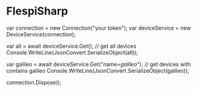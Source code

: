 # FlespiSharp

var connection = new Connection("your token");
var deviceService = new DeviceService(connection);

var all = await deviceService.Get(); // get all devices
Console.WriteLine(JsonConvert.SerializeObject(all));

var galileo = await deviceService.Get("name=*galileo*"); // get devices with contains galileo
Console.WriteLine(JsonConvert.SerializeObject(galileo));

connection.Dispose();